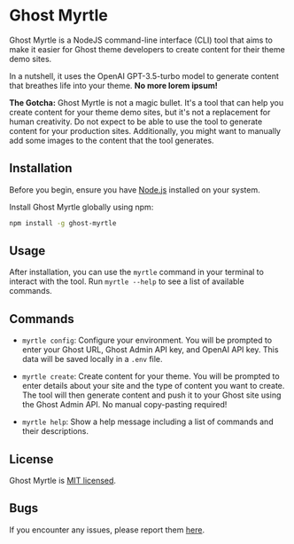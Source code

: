# Ghost Myrtle

Ghost Myrtle is a NodeJS command-line interface (CLI) tool that aims to make it easier for Ghost theme developers to create content for their theme demo sites.

In a nutshell, it uses the OpenAI GPT-3.5-turbo model to generate content that breathes life into your theme. **No more lorem ipsum!**

**The Gotcha:** Ghost Myrtle is not a magic bullet. It's a tool that can help you create content for
your theme demo sites, but it's not a replacement for human creativity. Do not expect to be able to
use the tool to generate content for your production sites. Additionally, you might want to manually
add some images to the content that the tool generates.

## Installation

Before you begin, ensure you have [Node.js](https://nodejs.org/) installed on your system.

Install Ghost Myrtle globally using npm:

```bash
npm install -g ghost-myrtle
```

## Usage

After installation, you can use the `myrtle` command in your terminal to interact with the tool. Run `myrtle --help` to see a list of available commands.

## Commands

- `myrtle config`: Configure your environment. You will be prompted to enter your Ghost URL, Ghost Admin API key, and OpenAI API key. This data will be saved locally in a `.env` file.

- `myrtle create`: Create content for your theme. You will be prompted to enter details about your site and the type of content you want to create. The tool will then generate content and push it to your Ghost site using the Ghost Admin API. No manual copy-pasting required!

- `myrtle help`: Show a help message including a list of commands and their descriptions.

## License

Ghost Myrtle is [MIT licensed](LICENSE).

## Bugs

If you encounter any issues, please report them [here](https://github.com/betschki/ghost-myrtle/issues).